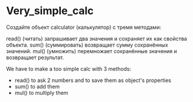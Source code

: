 # Very_simple_calc
Создайте объект calculator (калькулятор) с тремя методами:

read() (читать) запрашивает два значения и сохраняет их как свойства объекта.
sum() (суммировать) возвращает сумму сохранённых значений.
mul() (умножить) перемножает сохранённые значения и возвращает результат.

We have to make a too simple calc with 3 methods:
- read() to ask 2 numbers and to save them as object's properties
- sum() to add them
- mul() to multiply them
